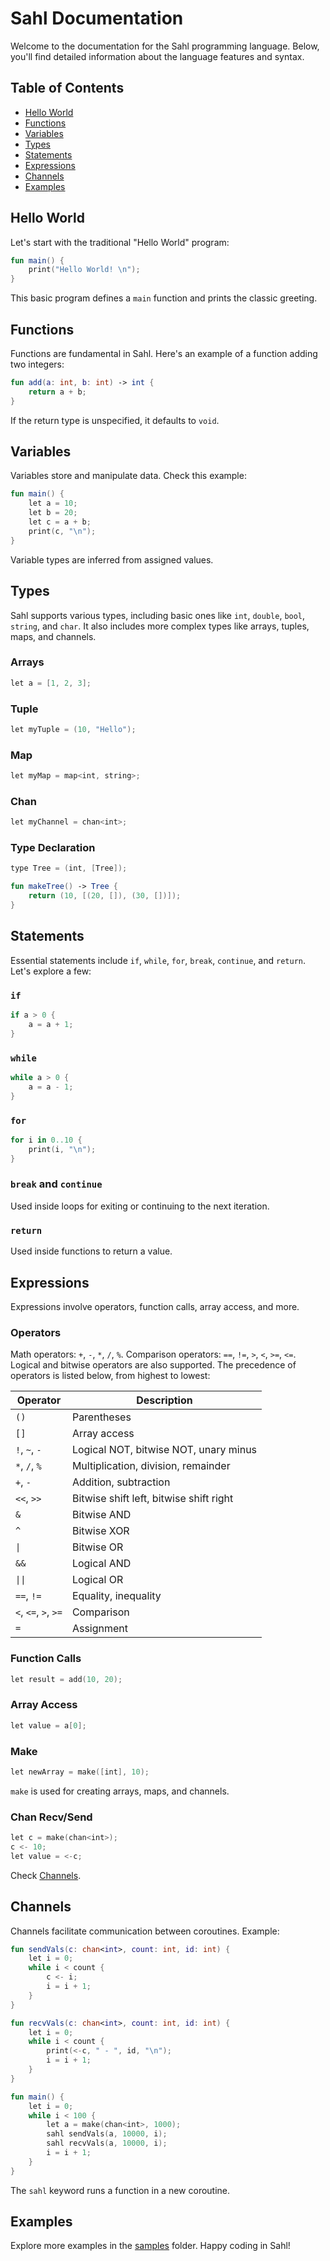 # Sahl Documentation

Welcome to the documentation for the Sahl programming language. Below, you'll find detailed information about the language features and syntax.

## Table of Contents

- [Hello World](#hello-world)
- [Functions](#functions)
- [Variables](#variables)
- [Types](#types)
- [Statements](#statements)
- [Expressions](#expressions)
- [Channels](#channels)
- [Examples](#examples)

## Hello World

Let's start with the traditional "Hello World" program:

```kt
fun main() {
    print("Hello World! \n");
}
```

This basic program defines a `main` function and prints the classic greeting.

## Functions

Functions are fundamental in Sahl. Here's an example of a function adding two integers:

```kt
fun add(a: int, b: int) -> int {
    return a + b;
}
```

If the return type is unspecified, it defaults to `void`.

## Variables

Variables store and manipulate data. Check this example:

```kt
fun main() {
    let a = 10;
    let b = 20;
    let c = a + b;
    print(c, "\n");
}
```

Variable types are inferred from assigned values.

## Types

Sahl supports various types, including basic ones like `int`, `double`, `bool`, `string`, and `char`. It also includes more complex types like arrays, tuples, maps, and channels.

### Arrays

```kt
let a = [1, 2, 3];
```

### Tuple

```kt
let myTuple = (10, "Hello");
```

### Map

```kt
let myMap = map<int, string>;
```

### Chan

```kt
let myChannel = chan<int>;
```

### Type Declaration

```kt
type Tree = (int, [Tree]);

fun makeTree() -> Tree {
    return (10, [(20, []), (30, [])]);
}
```

## Statements

Essential statements include `if`, `while`, `for`, `break`, `continue`, and `return`. Let's explore a few:

### `if`

```kt
if a > 0 {
    a = a + 1;
}
```

### `while`

```kt
while a > 0 {
    a = a - 1;
}
```

### `for`

```kt
for i in 0..10 {
    print(i, "\n");
}
```

### `break` and `continue`

Used inside loops for exiting or continuing to the next iteration.

### `return`

Used inside functions to return a value.

## Expressions

Expressions involve operators, function calls, array access, and more.

### Operators

Math operators: `+`, `-`, `*`, `/`, `%`. Comparison operators: `==`, `!=`, `>`, `<`, `>=`, `<=`. Logical and bitwise operators are also supported.
The precedence of operators is listed below, from highest to lowest:

| Operator | Description |
| --- | --- |
| `()` | Parentheses |
| `[]` | Array access |
| `!`, `~`, `-` | Logical NOT, bitwise NOT, unary minus |
| `*`, `/`, `%` | Multiplication, division, remainder |
| `+`, `-` | Addition, subtraction |
| `<<`, `>>` | Bitwise shift left, bitwise shift right |
| `&` | Bitwise AND |
| `^` | Bitwise XOR |
| `\|` | Bitwise OR |
| `&&` | Logical AND |
| `\|\|` | Logical OR |
| `==`, `!=` | Equality, inequality |
| `<`, `<=`, `>`, `>=` | Comparison |
| `=` | Assignment |


### Function Calls

```kt
let result = add(10, 20);
```

### Array Access

```kt
let value = a[0];
```

### Make

```kt
let newArray = make([int], 10);
```

`make` is used for creating arrays, maps, and channels.

### Chan Recv/Send

```kt
let c = make(chan<int>);
c <- 10;
let value = <-c;
```

Check [Channels](#channels).

## Channels

Channels facilitate communication between coroutines. Example:

```kt
fun sendVals(c: chan<int>, count: int, id: int) {
    let i = 0;
    while i < count {
        c <- i;
        i = i + 1;
    }
}

fun recvVals(c: chan<int>, count: int, id: int) {
    let i = 0;
    while i < count {
        print(<-c, " - ", id, "\n");
        i = i + 1;
    }
}

fun main() {
    let i = 0;
    while i < 100 {
        let a = make(chan<int>, 1000);
        sahl sendVals(a, 10000, i);
        sahl recvVals(a, 10000, i);
        i = i + 1;
    }
}
```

The `sahl` keyword runs a function in a new coroutine.

## Examples

Explore more examples in the [samples](samples/) folder. Happy coding in Sahl!